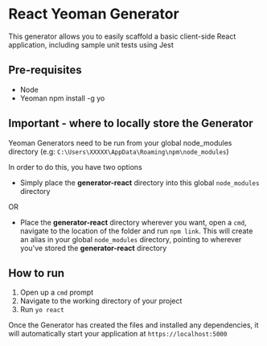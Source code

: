 # React Yeoman Generator

This generator allows you to easily scaffold a basic client-side React application, including sample unit tests using Jest

## Pre-requisites

* Node
* Yeoman npm install -g yo

## Important - where to locally store the Generator

Yeoman Generators need to be run from your global node_modules directory (e.g: `C:\Users\XXXXX\AppData\Roaming\npm\node_modules`)

In order to do this, you have two options

* Simply place the **generator-react** directory into this global `node_modules` directory

OR

* Place the **generator-react** directory wherever you want, open a `cmd`, navigate to the location of the folder and run `npm link`. This will create an alias in your global `node_modules` directory, pointing to wherever you've stored the **generator-react** directory

## How to run

1. Open up a `cmd` prompt
2. Navigate to the working directory of your project
3. Run `yo react`

Once the Generator has created the files and installed any dependencies, it will automatically start your application at `https://localhost:5000`